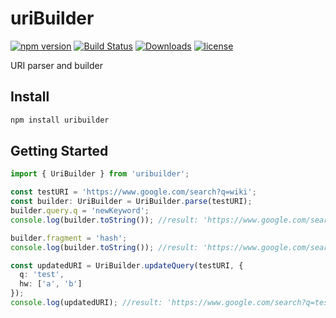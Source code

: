 # uriBuilder
[![npm version](https://badge.fury.io/js/uribuilder.svg)](https://badge.fury.io/js/uribuilder)
[![Build Status](https://travis-ci.org/XuPeiYao/uriBuilder.svg?branch=master)](https://travis-ci.org/XuPeiYao/uriBuilder) [![Downloads](https://img.shields.io/npm/dm/uriBuilder.svg)](https://www.npmjs.com/package/uriBuilder) [![license](https://img.shields.io/github/license/xupeiyao/uribuilder.svg)](https://github.com/XuPeiYao/uriBuilder/blob/master/LICENSE)

URI parser and builder

## Install
```powershell
npm install uribuilder
```

## Getting Started
```typescript
import { UriBuilder } from 'uribuilder';

const testURI = 'https://www.google.com/search?q=wiki';
const builder: UriBuilder = UriBuilder.parse(testURI);
builder.query.q = 'newKeyword';
console.log(builder.toString()); //result: 'https://www.google.com/search?q=newKeyword'

builder.fragment = 'hash';
console.log(builder.toString()); //result: 'https://www.google.com/search?q=newKeyword#hash'

const updatedURI = UriBuilder.updateQuery(testURI, {
  q: 'test',
  hw: ['a', 'b']
});
console.log(updatedURI); //result: 'https://www.google.com/search?q=test&hw=a&hw=b'
```